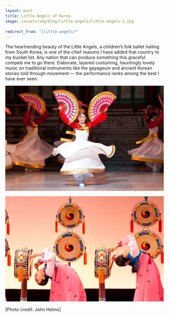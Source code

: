 ```yaml
---
layout: post
title: Little Angels of Korea
image: /assets/img/blog/little-angels/little-angels-1.jpg

redirect_from: "/little-angels/"
---
```


The heartrending beauty of the Little Angels, a children’s folk ballet hailing from South Korea, is one of the chief reasons I have added that country to my bucket list. Any nation that can produce something this graceful compels me to go there. Elaborate, layered costuming, hauntingly lovely music on traditional instruments like the gayageum and ancient Korean stories told through movement — the performance ranks among the best I have ever seen.

![Little Angels of Korea](/assets/img/blog/little-angels/little-angels-2.jpg)

![Little Angels of Korea](/assets/img/blog/little-angels/little-angels-3.jpg)

[Photo credit: John Helms]
